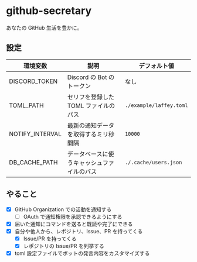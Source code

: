 # github-secretary

あなたの GitHub 生活を豊かに。

## 設定

| 環境変数 | 説明 | デフォルト値 |
| --- | --- | --- |
| DISCORD_TOKEN | Discord の Bot のトークン | なし |
| TOML_PATH | セリフを登録した TOML ファイルのパス | `./example/laffey.toml` |
| NOTIFY_INTERVAL | 最新の通知データを取得するミリ秒間隔 | `10000` |
| DB_CACHE_PATH | データベースに使うキャッシュファイルのパス | `./.cache/users.json` |

## やること

- [x] GitHub Organization での活動を通知する
  - [ ] OAuth で通知権限を承認できるようにする
- [x] 届いた通知にコマンドを送ると既読や完了にできる
- [x] 自分や他人から、レポジトリ、Issue、PR を持ってくる
  - [x] Issue/PR を持ってくる
  - [x] レポジトリの Issue/PR を列挙する
- [x] toml 設定ファイルでボットの発言内容をカスタマイズする
